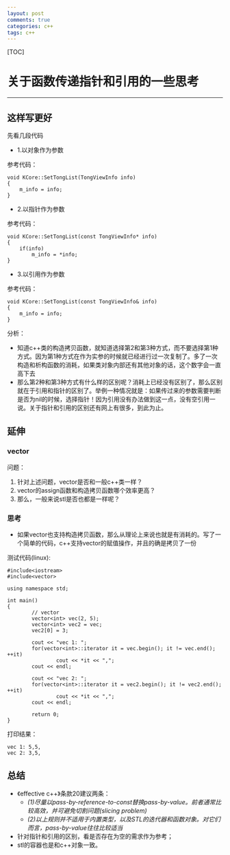 ```yaml
---
layout: post
comments: true
categories: c++
tags: c++
---
```

[TOC]

# **关于函数传递指针和引用的一些思考**

---

## 这样写更好

先看几段代码

* 1.以对象作为参数

参考代码：

	void KCore::SetTongList(TongViewInfo info)
	{
		m_info = info;
	}

* 2.以指针作为参数

参考代码：

	void KCore::SetTongList(const TongViewInfo* info)
	{
		if(info)
			m_info = *info;
	}

* 3.以引用作为参数

参考代码：

    void KCore::SetTongList(const TongViewInfo& info)
    {
    	m_info = info;
    }

分析：

* 知道c++类的构造拷贝函数，就知道选择第2和第3种方式，而不要选择第1种方式。因为第1种方式在作为实参的时候就已经进行过一次复制了。多了一次构造和析构函数的消耗，如果类对象内部还有其他对象的话，这个数字会一直高下去
* 那么第2种和第3种方式有什么样的区别呢？消耗上已经没有区别了，那么区别就在于引用和指针的区别了。举例一种情况就是：如果传过来的参数需要判断是否为nil的时候，选择指针！因为引用没有办法做到这一点，没有空引用一说。关于指针和引用的区别还有网上有很多，到此为止。

## 延伸

### vector

问题：

1. 针对上述问题，vector是否和一般c++类一样？
2. vector的assign函数和构造拷贝函数哪个效率更高？
3. 那么，一般来说stl是否也都是一样呢？

### 思考

* 如果vector也支持构造拷贝函数，那么从理论上来说也就是有消耗的。写了一个简单的代码，c++支持vector的赋值操作，并且的确是拷贝了一份

测试代码(linux):

	#include<iostream>
	#include<vector>

	using namespace std;

	int main()
	{
        	// vector
        	vector<int> vec(2, 5);
        	vector<int> vec2 = vec;
        	vec2[0] = 3;

        	cout << "vec 1: ";
        	for(vector<int>::iterator it = vec.begin(); it != vec.end(); ++it)
               		cout << *it << ",";
        	cout << endl;

        	cout << "vec 2: ";
        	for(vector<int>::iterator it = vec2.begin(); it != vec2.end(); ++it)
               		cout << *it << ",";
       	 	cout << endl;

        	return 0;
	}

打印结果：

	vec 1: 5,5,
	vec 2: 3,5,

## 总结

+ 《effective c++》条款20建议两条：
  - *(1)尽量以pass-by-reference-to-const替换pass-by-value。前者通常比较高效，并可避免切割问题(slicing problem)*
  - *(2)以上规则并不适用于内置类型，以及STL的迭代器和函数对象。对它们而言，pass-by-value往往比较适当*
+ 针对指针和引用的区别，看是否存在为空的需求作为参考；
+ stl的容器也是和c++对象一致。